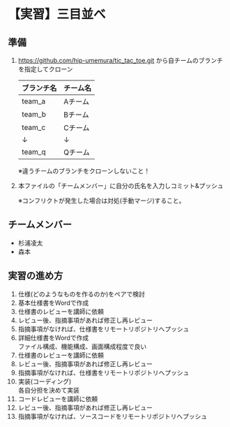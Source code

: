 # 【実習】三目並べ

## 準備

1. https://github.com/hip-umemura/tic_tac_toe.git から自チームのブランチを指定してクローン

    |ブランチ名|チーム名|
    |:--|:--|
    |team_a|Aチーム|
    |team_b|Bチーム|
    |team_c|Cチーム|
    |↓|↓|
    |team_q|Qチーム|
    
    ※違うチームのブランチをクローンしないこと！

2. 本ファイルの「チームメンバー」に自分の氏名を入力しコミット&プッシュ

    ※コンフリクトが発生した場合は対処(手動マージ)すること。


## チームメンバー
- 杉浦凌太
- 森本

## 実習の進め方

1. 仕様(どのようなものを作るのか)をペアで検討
2. 基本仕様書をWordで作成
3. 仕様書のレビューを講師に依頼
4. レビュー後、指摘事項があれば修正し再レビュー
5. 指摘事項がなければ、仕様書をリモートリポジトリへプッシュ
6. 詳細仕様書をWordで作成<br>
    ファイル構成、機能構成、画面構成程度で良い
7. 仕様書のレビューを講師に依頼
8. レビュー後、指摘事項があれば修正し再レビュー
9. 指摘事項がなければ、仕様書をリモートリポジトリへプッシュ
10. 実装(コーディング)<br>
    各自分担を決めて実装
11. コードレビューを講師に依頼
12. レビュー後、指摘事項があれば修正し再レビュー
13. 指摘事項がなければ、ソースコードをリモートリポジトリへプッシュ

